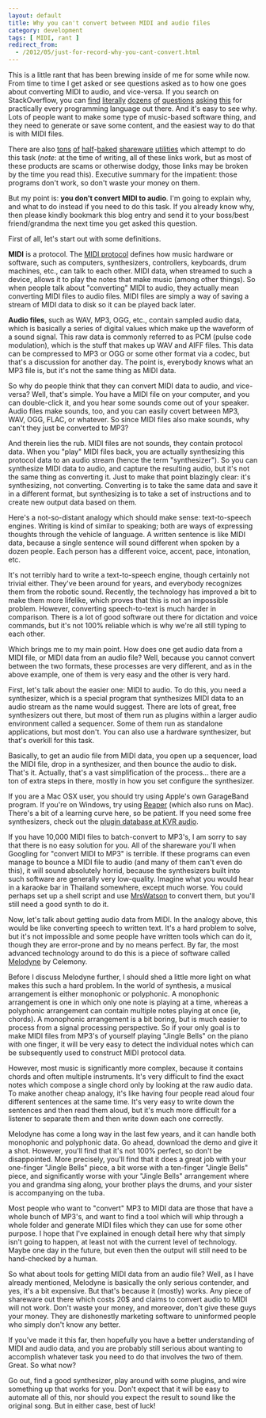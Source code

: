 ```yaml
---
layout: default
title: Why you can't convert between MIDI and audio files
category: development
tags: [ MIDI, rant ]
redirect_from:
  - /2012/05/just-for-record-why-you-cant-convert.html
---
```


This is a little rant that has been brewing inside of me for some while now.
From time to time I get asked or see questions asked as to how one goes about
converting MIDI to audio, and vice-versa. If you search on StackOverflow, you
can [find][1] [literally][2] [dozens][3] [of][4] [questions][5] [asking][6]
[this][7] for practically every programming language out there. And it's easy
to see why. Lots of people want to make some type of music-based software
thing, and they need to generate or save some content, and the easiest way to
do that is with MIDI files.

There are also [tons][8] [of][9] [half][10]-[baked][11] [shareware][12]
[utilities][13] which attempt to do this task (*note*: at the time of writing,
all of these links work, but as most of these products are scams or otherwise
dodgy, those links may be broken by the time you read this). Executive summary
for the impatient: those programs don't work, so don't waste your money on
them.

But my point is: **you don't convert MIDI to audio**. I'm going to explain
why, and what to do instead if you need to do this task. If you already know
why, then please kindly bookmark this blog entry and send it to your boss/best
friend/grandma the next time you get asked this question.


First of all, let's start out with some definitions.

**MIDI** is a protocol. The [MIDI protocol][14] defines how music hardware or
software, such as computers, synthesizers, controllers, keyboards, drum
machines, etc., can talk to each other. MIDI data, when streamed to such a
device, allows it to play the notes that make music (among other things). So
when people talk about "converting" MIDI to audio, they actually mean
converting MIDI files to audio files. MIDI files are simply a way of saving a
stream of MIDI data to disk so it can be played back later.

**Audio files**, such as WAV, MP3, OGG, etc., contain sampled audio data,
which is basically a series of digital values which make up the waveform of a
sound signal. This raw data is commonly referred to as PCM (pulse code
modulation), which is the stuff that makes up WAV and AIFF files. This data
can be compressed to MP3 or OGG or some other format via a codec, but that's a
discussion for another day. The point is, everybody knows what an MP3 file is,
but it's not the same thing as MIDI data.

So why do people think that they can convert MIDI data to audio, and
vice-versa? Well, that's simple. You have a MIDI file on your computer, and
you can double-click it, and you hear some sounds come out of your speaker.
Audio files make sounds, too, and you can easily covert between MP3, WAV, OGG,
FLAC, or whatever. So since MIDI files also make sounds, why can't they just
be converted to MP3?

And therein lies the rub. MIDI files are not sounds, they contain protocol
data. When you "play" MIDI files back, you are actually synthesizing this
protocol data to an audio stream (hence the term "synthesizer"). So you can
synthesize MIDI data to audio, and capture the resulting audio, but it's not
the same thing as converting it. Just to make that point blazingly clear: it's
synthesizing, not converting. Converting is to take the same data and save it
in a different format, but synthesizing is to take a set of instructions and
to create new output data based on them.

Here's a not-so-distant analogy which should make sense: text-to-speech
engines. Writing is kind of similar to speaking; both are ways of expressing
thoughts through the vehicle of language. A written sentence is like MIDI
data, because a single sentence will sound different when spoken by a dozen
people. Each person has a different voice, accent, pace, intonation, etc.

It's not terribly hard to write a text-to-speech engine, though certainly not
trivial either. They've been around for years, and everybody recognizes them
from the robotic sound. Recently, the technology has improved a bit to make
them more lifelike, which proves that this is not an impossible problem.
However, converting speech-to-text is much harder in comparison. There is a
lot of good software out there for dictation and voice commands, but it's not
100% reliable which is why we're all still typing to each other.

Which brings me to my main point. How does one get audio data from a MIDI
file, or MIDI data from an audio file? Well, because you cannot convert
between the two formats, these processes are very different, and as in the
above example, one of them is very easy and the other is very hard.

First, let's talk about the easier one: MIDI to audio. To do this, you need a
synthesizer, which is a special program that synthesizes MIDI data to an audio
stream as the name would suggest. There are lots of great, free synthesizers
out there, but most of them run as plugins within a larger audio environment
called a sequencer. Some of them run as standalone applications, but most
don't. You can also use a hardware synthesizer, but that's overkill for this
task.

Basically, to get an audio file from MIDI data, you open up a sequencer, load
the MIDI file, drop in a synthesizer, and then bounce the audio to disk.
That's it. Actually, that's a vast simplification of the process... there are
a ton of extra steps in there, mostly in how you set configure the
synthesizer.

If you are a Mac OSX user, you should try using Apple's own GarageBand
program. If you're on Windows, try using [Reaper][15] (which also runs on Mac).
There's a bit of a learning curve here, so be patient. If you need some free
synthesizers, check out the [plugin database at KVR audio][16].

If you have 10,000 MIDI files to batch-convert to MP3's, I am sorry to say
that there is no easy solution for you. All of the shareware you'll when
Googling for "convert MIDI to MP3" is terrible. If these programs can even
manage to bounce a MIDI file to audio (and many of them can't even do this),
it will sound absolutely horrid, because the synthesizers built into such
software are generally very low-quality. Imagine what you would hear in a
karaoke bar in Thailand somewhere, except much worse. You could perhaps set up
a shell script and use [MrsWatson][17] to convert them, but you'll still need
a good synth to do it.

Now, let's talk about getting audio data from MIDI. In the analogy above, this
would be like converting speech to written text. It's a hard problem to solve,
but it's not impossible and some people have written tools which can do it,
though they are error-prone and by no means perfect. By far, the most advanced
technology around to do this is a piece of software called [Melodyne][18] by
Celemony.

Before I discuss Melodyne further, I should shed a little more light on what
makes this such a hard problem. In the world of synthesis, a musical
arrangement is either monophonic or polyphonic. A monophonic arrangement is
one in which only one note is playing at a time, whereas a polyphonic
arrangement can contain multiple notes playing at once (ie, chords). A
monophonic arrangement is a bit boring, but is much easier to process from a
signal processing perspective. So if your only goal is to make MIDI files from
MP3's of yourself playing "Jingle Bells" on the piano with one finger, it will
be very easy to detect the individual notes which can be subsequently used to
construct MIDI protocol data.

However, most music is significantly more complex, because it contains chords
and often multiple instruments. It's very difficult to find the exact notes
which compose a single chord only by looking at the raw audio data. To make
another cheap analogy, it's like having four people read aloud four different
sentences at the same time. It's very easy to write down the sentences and
then read them aloud, but it's much more difficult for a listener to separate
them and then write down each one correctly.

Melodyne has come a long way in the last few years, and it can handle both
monophonic and polyphonic data. Go ahead, download the demo and give it a
shot. However, you'll find that it's not 100% perfect, so don't be
disappointed. More precisely, you'll find that it does a great job with your
one-finger "Jingle Bells" piece, a bit worse with a ten-finger "Jingle Bells"
piece, and significantly worse with your "Jingle Bells" arrangement where you
and grandma sing along, your brother plays the drums, and your sister is
accompanying on the tuba.

Most people who want to "convert" MP3 to MIDI data are those that have a whole
bunch of MP3's, and want to find a tool which will whip through a whole folder
and generate MIDI files which they can use for some other purpose. I hope that
I've explained in enough detail here why that simply isn't going to happen, at
least not with the current level of technology. Maybe one day in the future,
but even then the output will still need to be hand-checked by a human.

So what about tools for getting MIDI data from an audio file? Well, as I have
already mentioned, Melodyne is basically the only serious contender, and yes,
it's a bit expensive. But that's because it (mostly) works. Any piece of
shareware out there which costs 20$ and claims to convert audio to MIDI will
not work. Don't waste your money, and moreover, don't give these guys your
money. They are dishonestly marketing software to uninformed people who simply
don't know any better.

If you've made it this far, then hopefully you have a better understanding of
MIDI and audio data, and you are probably still serious about wanting to
accomplish whatever task you need to do that involves the two of them. Great.
So what now?

Go out, find a good synthesizer, play around with some plugins, and wire
something up that works for you. Don't expect that it will be easy to automate
all of this, nor should you expect the result to sound like the original song.
But in either case, best of luck!


[1]: http://stackoverflow.com/questions/2321881/need-a-library-that-generates-wave-from-midi
[2]: http://stackoverflow.com/questions/2307932/generate-mp3-from-midi
[3]: http://stackoverflow.com/questions/4354963/python-midi-to-audio-stream
[4]: http://stackoverflow.com/questions/1185392/how-to-convert-midi-to-wav-mp3-in-c
[5]: http://stackoverflow.com/questions/3890459/converting-midi-byte-array-to-mp3-byte-array
[6]: http://stackoverflow.com/questions/3279946/how-to-convert-sound-wave-to-midi-in-c
[7]: http://stackoverflow.com/questions/2237574/play-midi-file-on-the-iphone
[8]: http://www.hamienet.com/midi2mp3
[9]: http://www.pistonsoft.com/omvandla-midi-till-mp3.html
[10]: http://download.cnet.com/Direct-MIDI-to-MP3-Converter/3000-2170_4-10388970.html
[11]: http://midconverter.com/
[12]: http://midi-to-mp3.com/
[13]: http://www.widisoft.com/
[14]: http://home.roadrunner.com/~jgglatt/
[15]: http://reaper.fm
[16]: http://www.kvraudio.com/get.php
[17]: https://teragonaudio.github.com/MrsWatson
[18]: http://www.celemony.com/cms/
